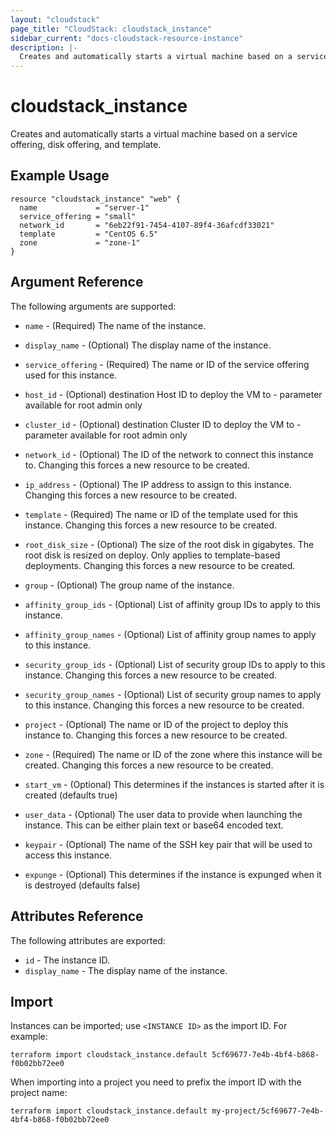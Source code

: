 ```yaml
---
layout: "cloudstack"
page_title: "CloudStack: cloudstack_instance"
sidebar_current: "docs-cloudstack-resource-instance"
description: |-
  Creates and automatically starts a virtual machine based on a service offering, disk offering, and template.
---
```


# cloudstack_instance

Creates and automatically starts a virtual machine based on a service offering,
disk offering, and template.

## Example Usage

```hcl
resource "cloudstack_instance" "web" {
  name             = "server-1"
  service_offering = "small"
  network_id       = "6eb22f91-7454-4107-89f4-36afcdf33021"
  template         = "CentOS 6.5"
  zone             = "zone-1"
}
```

## Argument Reference

The following arguments are supported:

* `name` - (Required) The name of the instance.

* `display_name` - (Optional) The display name of the instance.

* `service_offering` - (Required) The name or ID of the service offering used
    for this instance.

* `host_id` -  (Optional)  destination Host ID to deploy the VM to - parameter available 
   for root admin only

* `cluster_id` - (Optional) destination Cluster ID to deploy the VM to - parameter available
   for root admin only

* `network_id` - (Optional) The ID of the network to connect this instance
    to. Changing this forces a new resource to be created.

* `ip_address` - (Optional) The IP address to assign to this instance. Changing
    this forces a new resource to be created.

* `template` - (Required) The name or ID of the template used for this
    instance. Changing this forces a new resource to be created.

* `root_disk_size` - (Optional) The size of the root disk in gigabytes. The
    root disk is resized on deploy. Only applies to template-based deployments.
    Changing this forces a new resource to be created.

* `group` - (Optional) The group name of the instance.

* `affinity_group_ids` - (Optional) List of affinity group IDs to apply to this
    instance.

* `affinity_group_names` - (Optional) List of affinity group names to apply to
    this instance.

* `security_group_ids` - (Optional) List of security group IDs to apply to this
    instance. Changing this forces a new resource to be created.

* `security_group_names` - (Optional) List of security group names to apply to
    this instance. Changing this forces a new resource to be created.

* `project` - (Optional) The name or ID of the project to deploy this
    instance to. Changing this forces a new resource to be created.

* `zone` - (Required) The name or ID of the zone where this instance will be
    created. Changing this forces a new resource to be created.

* `start_vm` - (Optional) This determines if the instances is started after it
    is created (defaults true)

* `user_data` - (Optional) The user data to provide when launching the
    instance. This can be either plain text or base64 encoded text.

* `keypair` - (Optional) The name of the SSH key pair that will be used to
    access this instance.

* `expunge` - (Optional) This determines if the instance is expunged when it is
    destroyed (defaults false)

## Attributes Reference

The following attributes are exported:

* `id` - The instance ID.
* `display_name` - The display name of the instance.

## Import

Instances can be imported; use `<INSTANCE ID>` as the import ID. For
example:

```shell
terraform import cloudstack_instance.default 5cf69677-7e4b-4bf4-b868-f0b02bb72ee0
```

When importing into a project you need to prefix the import ID with the project name:

```shell
terraform import cloudstack_instance.default my-project/5cf69677-7e4b-4bf4-b868-f0b02bb72ee0
```
